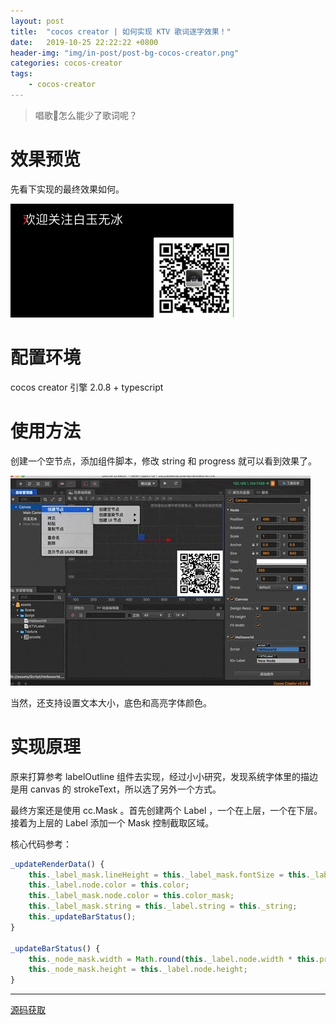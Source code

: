 ```yaml
---
layout: post
title:  "cocos creator | 如何实现 KTV 歌词逐字效果！"
date:   2019-10-25 22:22:22 +0800
header-img: "img/in-post/post-bg-cocos-creator.png"
categories: cocos-creator
tags:
    - cocos-creator
---
```

> 唱歌🎤怎么能少了歌词呢？

# 效果预览

先看下实现的最终效果如何。   

![](/img/in-post/2019-10-25-preview.gif)

# 配置环境

cocos creator 引擎 2.0.8 + typescript

# 使用方法

创建一个空节点，添加组件脚本，修改 string 和 progress 就可以看到效果了。

![](/img/in-post/2019-10-25-option.gif)

当然，还支持设置文本大小，底色和高亮字体颜色。

# 实现原理

原来打算参考 labelOutline 组件去实现，经过小小研究，发现系统字体里的描边是用 canvas 的 strokeText，所以选了另外一个方式。  

最终方案还是使用 cc.Mask 。首先创建两个 Label ，一个在上层，一个在下层。接着为上层的 Label 添加一个 Mask 控制截取区域。    

核心代码参考：

```ts
_updateRenderData() {
    this._label_mask.lineHeight = this._label_mask.fontSize = this._label.lineHeight = this._label.fontSize = this.fontSize;
    this._label.node.color = this.color;
    this._label_mask.node.color = this.color_mask;
    this._label_mask.string = this._label.string = this._string;
    this._updateBarStatus();
}

_updateBarStatus() {
    this._node_mask.width = Math.round(this._label.node.width * this.progress);
    this._node_mask.height = this._label.node.height;
}
```

---

[源码获取](https://mp.weixin.qq.com/s/os1_7hd3pZX32c128O7QGA)  
